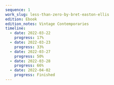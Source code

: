 ```yaml
---
sequence: 1
work_slug: less-than-zero-by-bret-easton-ellis
edition: Ebook
edition_notes: Vintage Contemporaries
timeline:
  - date: 2022-03-22
    progress: 17%
  - date: 2022-03-23
    progress: 33%
  - date: 2022-03-27
    progress: 50%
  - date: 2022-03-28
    progress: 66%
  - date: 2022-04-02
    progress: Finished
---
```

